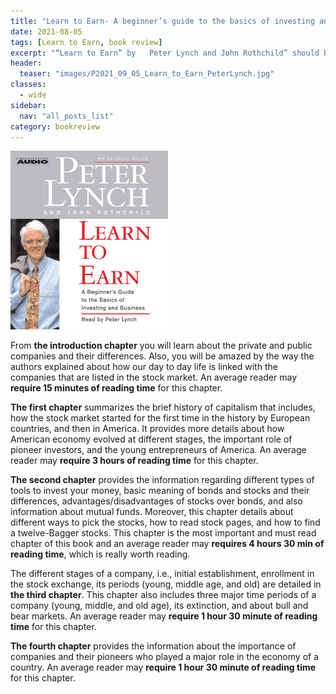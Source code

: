 ```yaml
---
title: "Learn to Earn- A beginner’s guide to the basics of investing and business: by Peter Lynch and John Rothchild"
date: 2021-08-05
tags: [Learn to Earn, book review]
excerpt: "“Learn to Earn” by   Peter Lynch and John Rothchild” should be in the must read list of a stock market beginner. The key topics that are covered in each chapter of this book are given below."
header:
  teaser: "images/P2021_09_05_Learn_to_Earn_PeterLynch.jpg"
classes:
  - wide
sidebar:
  nav: "all_posts_list"
category: bookreview
---
```


<img class="centerimage" src="/images/P2021_09_05_Learn_to_Earn_PeterLynch.jpg" alt="books" width="50%">

From __the introduction chapter__ you will learn about the private and public companies and their differences. Also, you will be amazed by the way the authors explained about how our day to day life is linked with the companies that are listed in the stock market. An average reader may __require 15 minutes of reading time__ for this chapter.

__The first chapter__ summarizes the brief history of capitalism that includes, how the stock market started for the first time in the history by European countries, and then in America. It provides more details about how American economy evolved at different stages, the important role of pioneer investors, and the young entrepreneurs of America. An average reader may __require 3 hours of reading time__ for this chapter.

__The second chapter__ provides the information regarding different types of tools to invest your money, basic meaning of bonds and stocks and their differences, advantages/disadvantages of stocks over bonds, and also information about mutual funds. Moreover, this chapter details about different ways to pick the stocks, how to read stock pages, and how to find a twelve-Bagger stocks. This chapter is the most important and must read chapter of this book and an average reader may __requires 4 hours 30 min of reading time__, which is really worth reading.

The different stages of a company, i.e., initial establishment, enrollment in the stock exchange, its periods (young, middle age, and old) are detailed in __the third chapter__. This chapter also includes three major time periods of a company (young, middle, and old age), its extinction, and about bull and bear markets. An average reader may __require 1 hour 30 minute of reading time__ for this chapter.

__The fourth chapter__ provides the information about the importance of companies and their pioneers who played a major role in the economy of a country. An average reader may __require 1 hour 30 minute of reading time__ for this chapter.

